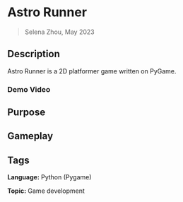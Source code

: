 # Astro Runner

> Selena Zhou, May 2023


## Description

Astro Runner is a 2D platformer game written on PyGame.

### Demo Video

## Purpose

## Gameplay

## Tags

**Language:** Python (Pygame)

**Topic:** Game development
